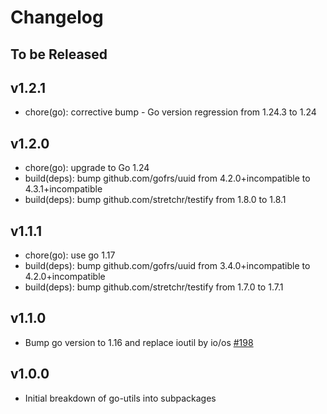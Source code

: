 # Changelog

## To be Released

## v1.2.1

* chore(go): corrective bump - Go version regression from 1.24.3 to 1.24

## v1.2.0

* chore(go): upgrade to Go 1.24
* build(deps): bump github.com/gofrs/uuid from 4.2.0+incompatible to 4.3.1+incompatible
* build(deps): bump github.com/stretchr/testify from 1.8.0 to 1.8.1

## v1.1.1

* chore(go): use go 1.17
* build(deps): bump github.com/gofrs/uuid from 3.4.0+incompatible to 4.2.0+incompatible
* build(deps): bump github.com/stretchr/testify from 1.7.0 to 1.7.1

## v1.1.0

* Bump go version to 1.16 and replace ioutil by io/os [#198](https://github.com/Scalingo/go-utils/pull/198)

## v1.0.0

* Initial breakdown of go-utils into subpackages

